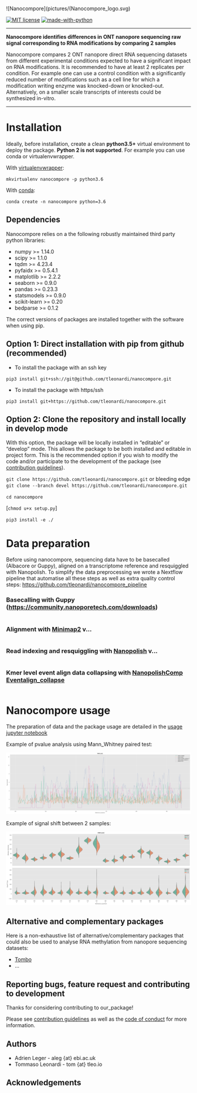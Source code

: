 ![Nanocompore](pictures/(Nanocompore_logo.svg)

[![MIT license](https://img.shields.io/badge/License-MIT-blue.svg)](https://lbesson.mit-license.org/)
[![made-with-python](https://img.shields.io/badge/Made%20with-Python-1f425f.svg)](https://www.python.org/)

---

**Nanocompore identifies differences in ONT nanopore sequencing raw signal corresponding to RNA modifications by comparing 2 samples**

Nanocompore compares 2 ONT nanopore direct RNA sequencing datasets from different experimental conditions expected to have a significant impact on RNA modifications. It is recommended to have at least 2 replicates per condition. For example one can use a control condition with a significantly reduced number of modifications such as a cell line for which a modification writing enzyme was knocked-down or knocked-out. Alternatively, on a smaller scale transcripts of interests could be synthesized in-vitro.

---

# Installation

Ideally, before installation, create a clean **python3.5+** virtual environment to deploy the package. **Python 2 is not supported**. For example you can use conda or virtualenvwrapper.

With [virtualenvwrapper](https://virtualenvwrapper.readthedocs.io/en/latest/install.html):
```
mkvirtualenv nanocompore -p python3.6
```

With [conda](https://conda.io/projects/conda/en/latest/user-guide/install/index.html):
```
conda create -n nanocompore python=3.6
```
## Dependencies

Nanocompore relies on a the following robustly maintained third party python libraries:
* numpy >= 1.14.0
* scipy >= 1.1.0
* tqdm >= 4.23.4
* pyfaidx >= 0.5.4.1
* matplotlib >= 2.2.2
* seaborn >= 0.9.0
* pandas >= 0.23.3
* statsmodels >= 0.9.0
* scikit-learn >= 0.20
* bedparse >= 0.1.2

The correct versions of packages are installed together with the software when using pip.

## Option 1: Direct installation with pip from github (recommended)

* To install the package with an ssh key
```
pip3 install git+ssh://git@github.com/tleonardi/nanocompore.git
```

* To install the package with https/ssh
```
pip3 install git+https://github.com/tleonardi/nanocompore.git
```

## Option 2: Clone the repository and install locally in develop mode

With this option, the package will be locally installed in “editable” or “develop” mode. This allows the package to be both installed and editable in project form. This is the recommended option if you wish to modify the code and/or participate to the development of the package (see [contribution guidelines](https://github.com/tleonardi/nanocompore/blob/master/CONTRIBUTING.md)).

`git clone https://github.com/tleonardi/nanocompore.git` or bleeding edge `git clone --branch devel https://github.com/tleonardi/nanocompore.git`

`cd nanocompore`

[`chmod u+x setup.py`]

`pip3 install -e ./`

# Data preparation

Before using nanocompore, sequencing data have to be basecalled (Albacore or Guppy), aligned on a transcriptome reference and resquiggled with Nanopolish. To simplify the data preprocessing we wrote a Nextflow pipeline that automatise all these steps as well as extra quality control steps: https://github.com/tleonardi/nanocompore_pipeline

### Basecalling with Guppy (https://community.nanoporetech.com/downloads)

```

```

### Alignment with [Minimap2](https://github.com/lh3/minimap2) v...

```

```

### Read indexing and resquiggling with [Nanopolish](https://github.com/jts/nanopolish) v...

```

```

### Kmer level event align data collapsing with [NanopolishComp Eventalign_collapse](https://github.com/a-slide/NanopolishComp)

```

```

# Nanocompore usage


The preparation of data and the package usage are detailed in the [usage jupyter notebook](https://github.com/a-slide/nanocompore/blob/master/tests/nanocompore_usage.ipynb)

Example of pvalue analysis using Mann_Whitney paired test:

![pvalues](pictures/pvalues.png)

Example of signal shift between 2 samples:

![signal_shift](pictures/signal_shift.png)

## Alternative and complementary packages

Here is a non-exhaustive list of alternative/complementary packages that could also be used to analyse RNA methylation from nanopore sequencing datasets:

* [Tombo](https://github.com/nanoporetech/tombo)
* ...

## Reporting bugs, feature request and contributing to development

Thanks for considering contributing to our_package!

Please see [contribution guidelines](https://github.com/tleonardi/nanocompore/blob/master/CONTRIBUTING.md) as well as the [code of conduct](https://github.com/tleonardi/nanocompore/blob/master/CODE_OF_CONDUCT.md) for more information.


## Authors

* Adrien Leger - aleg {at} ebi.ac.uk
* Tommaso Leonardi - tom {at} tleo.io

## Acknowledgements

